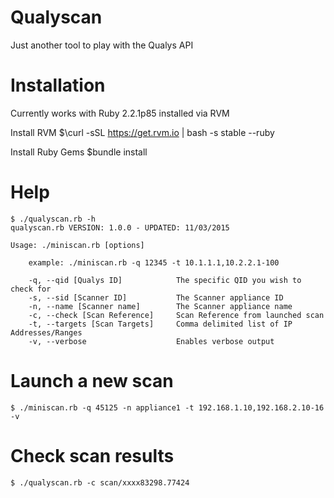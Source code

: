# Qualyscan
Just another tool to play with the Qualys API

# Installation
Currently works with Ruby 2.2.1p85 installed via RVM

Install RVM
    $\curl -sSL https://get.rvm.io | bash -s stable --ruby

Install Ruby Gems
    $bundle install

# Help
    $ ./qualyscan.rb -h
    qualyscan.rb VERSION: 1.0.0 - UPDATED: 11/03/2015

    Usage: ./miniscan.rb [options]

        example: ./miniscan.rb -q 12345 -t 10.1.1.1,10.2.2.1-100

        -q, --qid [Qualys ID]            The specific QID you wish to check for
        -s, --sid [Scanner ID]           The Scanner appliance ID
        -n, --name [Scanner name]        The Scanner appliance name
        -c, --check [Scan Reference]     Scan Reference from launched scan
        -t, --targets [Scan Targets]     Comma delimited list of IP Addresses/Ranges
        -v, --verbose                    Enables verbose output

# Launch a new scan
    $ ./miniscan.rb -q 45125 -n appliance1 -t 192.168.1.10,192.168.2.10-16 -v

# Check scan results
    $ ./qualyscan.rb -c scan/xxxx83298.77424
